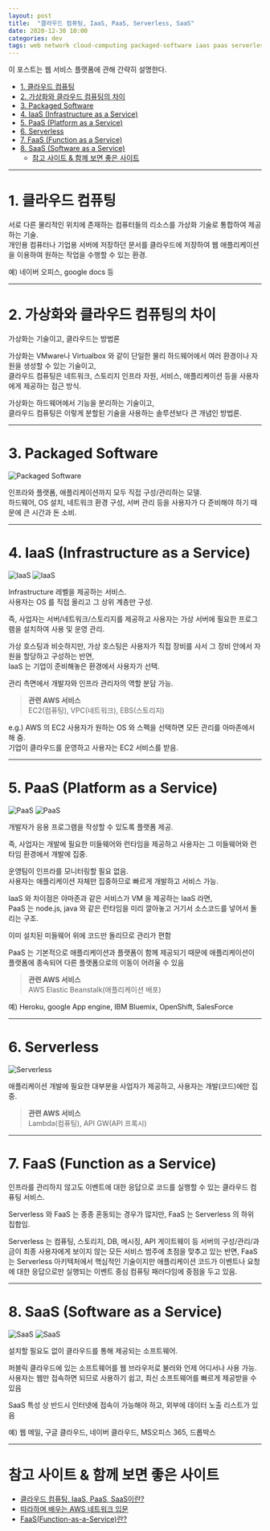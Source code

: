 ```yaml
---
layout: post
title:  "클라우드 컴퓨팅, IaaS, PaaS, Serverless, SaaS"
date: 2020-12-30 10:00
categories: dev
tags: web network cloud-computing packaged-software iaas paas serverless aas
---
```


이 포스트는 웹 서비스 플랫폼에 관해 간략히 설명한다.

<!-- TOC -->
* [1. 클라우드 컴퓨팅](#1-클라우드-컴퓨팅)
* [2. 가상화와 클라우드 컴퓨팅의 차이](#2-가상화와-클라우드-컴퓨팅의-차이)
* [3. Packaged Software](#3-packaged-software)
* [4. IaaS (Infrastructure as a Service)](#4-iaas-infrastructure-as-a-service)
* [5. PaaS (Platform as a Service)](#5-paas-platform-as-a-service)
* [6. Serverless](#6-serverless)
* [7. FaaS (Function as a Service)](#7-faas-function-as-a-service)
* [8. SaaS (Software as a Service)](#8-saas-software-as-a-service)
  * [참고 사이트 & 함께 보면 좋은 사이트](#참고-사이트--함께-보면-좋은-사이트)
<!-- TOC -->

---

# 1. 클라우드 컴퓨팅

서로 다른 물리적인 위치에 존재하는 컴퓨터들의 리소스를 가상화 기술로 통합하여 제공하는 기술.  
개인용 컴퓨터나 기업용 서버에 저장하던 문서를 클라우드에 저장하여 웹 애플리케이션을 이용하여 원하는 작업을 수행할 수 있는 환경.

예) 네이버 오피스, google docs 등

---


# 2. 가상화와 클라우드 컴퓨팅의 차이

가상화는 기술이고, 클라우드는 방법론

가상화는 VMware나 Virtualbox 와 같이 단일한 물리 하드웨어에서 여러 환경이나 자원을 생성할 수 있는 기술이고,  
클라우드 컴퓨팅은 네트워크, 스토리지 인프라 자원, 서비스, 애플리케이션 등을 사용자에게 제공하는 접근 방식.

가상화는 하드웨어에서 기능을 분리하는 기술이고,  
클라우드 컴퓨팅은 이렇게 분할된 기술을 사용하는 솔루션보다 큰 개념인 방법론.


---

# 3. Packaged Software

![Packaged Software](/assets/img/dev/2020/1230/packagedsw.png)

인프라와 플랫폼, 애플리케이션까지 모두 직접 구성/관리하는 모델.  
하드웨어, OS 설치, 네트워크 환경 구성, 서버 관리 등을 사용자가 다 준비해야 하기 때문에 큰 시간과 돈 소비.

---

# 4. IaaS (Infrastructure as a Service)

![IaaS](/assets/img/dev/2020/1230/iaas.png)
![IaaS](/assets/img/dev/2020/1230/iaas-1.png)

Infrastructure 레벨을 제공하는 서비스.  
사용자는 OS 를 직접 올리고 그 상위 계층만 구성.

즉, 사업자는 서버/네트워크/스토리지를 제공하고 사용자는 가상 서버에 필요한 프로그램을 설치하여 사용 및 운영 관리.

가상 호스팅과 비슷하지만, 가상 호스팅은 사용자가 직접 장비를 사서 그 장비 안에서 자원을 할당하고 구성하는 반면,  
IaaS 는 기업이 준비해놓은 환경에서 사용자가 선택.

관리 측면에서 개발자와 인프라 관리자의 역할 분담 가능.

> **관련 AWS 서비스**  
> EC2(컴퓨팅), VPC(네트워크), EBS(스토리지)

e.g.) AWS 의 EC2
사용자가 원하는 OS 와 스펙을 선택하면 모든 관리를 아마존에서 해 줌.  
기업이 클라우드를 운영하고 사용자는 EC2 서비스를 받음.

---

# 5. PaaS (Platform as a Service)

![PaaS](/assets/img/dev/2020/1230/paas.png)
![PaaS](/assets/img/dev/2020/1230/paas-1.png)

개발자가 응용 프로그램을 작성할 수 있도록 플랫폼 제공.

즉, 사업자는 개발에 필요한 미들웨어와 런타임을 제공하고 사용자는 그 미들웨어와 런타임 환경에서 개발에 집중.

운영팀이 인프라를 모니터링할 필요 없음.  
사용자는 애플리케이션 자체만 집중하므로 빠르게 개발하고 서비스 가능.

IaaS 와 차이점은 아마존과 같은 서비스가 VM 을 제공하는 IaaS 라면,  
PaaS 는 node.js, java 와 같은 런타임을 미리 깔아놓고 거기서 소스코드를 넣어서 돌리는 구조.

이미 설치된 미들웨어 위에 코드만 돌리므로 관리가 편함

PaaS 는 기본적으로 애플리케이션과 플랫폼이 함께 제공되기 때문에 애플리케이션이 플랫폼에 종속되어 다른 플랫폼으로의 이동이 어려울 수 있음

> **관련 AWS 서비스**  
> AWS Elastic Beanstalk(애플리케이션 배포)

예) Heroku, google App engine, IBM Bluemix, OpenShift, SalesForce

---

# 6. Serverless

![Serverless](/assets/img/dev/2020/1230/serverless.png)

애플리케이션 개발에 필요한 대부분을 사업자가 제공하고, 사용자는 개발(코드)에만 집중.

> **관련 AWS 서비스**  
> Lambda(컴퓨팅), API GW(API 프록시)

---

# 7. FaaS (Function as a Service)

인프라를 관리하지 않고도 이벤트에 대한 응답으로 코드를 실행할 수 있는 클라우드 컴퓨팅 서비스.

Serverless 와 FaaS 는 종종 혼동되는 경우가 많지만, FaaS 는 Serverless 의 하위 집합임.

Serverless 는 컴퓨팅, 스토리지, DB, 메시징, API 게이트웨이 등 서버의 구성/관리/과금이 최종 사용자에게 보이지 않는 모든 서비스 범주에 초점을 맞추고 있는 반면, 
FaaS 는 Serverless 아키텍처에서 핵심적인 기술이지만 애플리케이션 코드가 이벤트나 요청에 대한 응답으로만 실행되는 이벤트 중심 컴퓨팅 패러다임에 중점을 두고 있음.

---

# 8. SaaS (Software as a Service)

![SaaS](/assets/img/dev/2020/1230/saas.png)
![SaaS](/assets/img/dev/2020/1230/saas-1.png)

설치할 필요도 없이 클라우드를 통해 제공되는 소프트웨어.

퍼블릭 클라우드에 있는 소프트웨어를 웹 브라우저로 불러와 언제 어디서나 사용 가능.  
사용자는 웹만 접속하면 되므로 사용하기 쉽고, 최신 소프트웨어를 빠르게 제공받을 수 있음

SaaS 특성 상 반드시 인터넷에 접속이 가능해야 하고, 외부에 데이터 노출 리스트가 있음

예) 웹 메일, 구글 클라우드, 네이버 클라우드, MS오피스 365, 드롭박스

---

# 참고 사이트 & 함께 보면 좋은 사이트
* [클라우드 컴퓨팅, IaaS, PaaS, SaaS이란?](https://wnsgml972.github.io/network/2018/08/14/network_cloud-computing/)
* [따라하며 배우는 AWS 네트워크 입문](http://www.yes24.com/Product/Goods/93887402)
* [FaaS(Function-as-a-Service)란?](https://www.ibm.com/kr-ko/topics/faas)